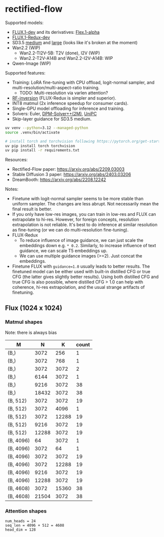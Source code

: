 # rectified-flow

Supported models:

- [FLUX.1-dev](https://huggingface.co/black-forest-labs/FLUX.1-dev) and its derivatives: [Flex.1-alpha](https://huggingface.co/ostris/Flex.1-alpha)
- [FLUX.1-Redux-dev](https://huggingface.co/black-forest-labs/FLUX.1-Redux-dev)
- SD3.5 [medium](https://huggingface.co/stabilityai/stable-diffusion-3.5-medium) and [large](https://huggingface.co/stabilityai/stable-diffusion-3.5-large) (looks like it's broken at the moment)
- Wan2.2 (WIP)
  - Wan2.2-TI2V-5B: T2V (done), I2V (WIP)
  - Wan2.2-T2V-A14B and Wan2.2-I2V-A14B: WIP
- Qwen-Image (WIP)

Supported features:

- Training: LoRA fine-tuning with CPU offload, logit-normal sampler, and multi-resolution/multi-aspect-ratio training.
  - TODO: Multi-resolution via varlen attention?
- [RF-inversion](https://arxiv.org/abs/2410.10792) (FLUX-Redux is simpler and superior).
- INT8 matmul (2x inference speedup for consumer cards).
- Single-GPU model offloading for inference and training.
- Solvers: Euler, [DPM-Solver++(2M)](https://arxiv.org/abs/2211.01095), [UniPC](https://arxiv.org/abs/2302.04867)
- Skip-layer guidance for SD3.5 medium.

```bash
uv venv --python=3.12 --managed-python
source .venv/bin/activate

# install torch and torchvision following https://pytorch.org/get-started/locally/
uv pip install torch torchvision
uv pip install -r requirements.txt
```

Resources:

- Rectified-Flow paper: https://arxiv.org/abs/2209.03003
- Stable Diffusion 3 paper: https://arxiv.org/abs/2403.03206
- DreamBooth: https://arxiv.org/abs/2208.12242

Notes:

- Finetune with logit-normal sampler seems to be more stable than uniform sampler. The changes are less abrupt. Not necessarily mean the final result is better.
- If you only have low-res images, you can train in low-res and FLUX can extrapolate to hi-res. However, for foreign concepts, resolution extrapolation is not reliable. It's best to do inference at similar resolution as fine-tuning (or we can do multi-resolution fine-tuning).
- FLUX-Redux
  - To reduce influence of image guidance, we can just scale the embeddings down e.g. `* 0.2`. Similarly, to increase influence of text guidance, we can scale T5 embeddings up.
  - We can use multiple guidance images (>=2). Just concat the embeddings.
- Finetune FLUX with `guidance=1.0` usually leads to better results. The finetuned model can be either used with built-in distilled CFG or true CFG (the latter gives slightly better results). Using both distilled CFG and true CFG is also possible, where distilled CFG > 1.0 can help with coherence, hi-res extrapolation, and the usual strange artifacts of finetuning.

## Flux (1024 x 1024)

### Matmul shapes

Note: there is always bias

M|N|K|count
---|---|---|---
(B,)|3072|256|1
(B,)|3072|768|1
(B,)|3072|3072|2
(B,)|6144|3072|1
(B,)|9216|3072|38
(B,)|18432|3072|38
(B, 512)|3072|3072|19
(B, 512)|3072|4096|1
(B, 512)|3072|12288|19
(B, 512)|9216|3072|19
(B, 512)|12288|3072|19
(B, 4096)|64|3072|1
(B, 4096)|3072|64|1
(B, 4096)|3072|3072|19
(B, 4096)|3072|12288|19
(B, 4096)|9216|3072|19
(B, 4096)|12288|3072|19
(B, 4608)|3072|15360|38
(B, 4608)|21504|3072|38

### Attention shapes

```
num_heads = 24
seq_len = 4096 + 512 = 4608
head_dim = 128
```
